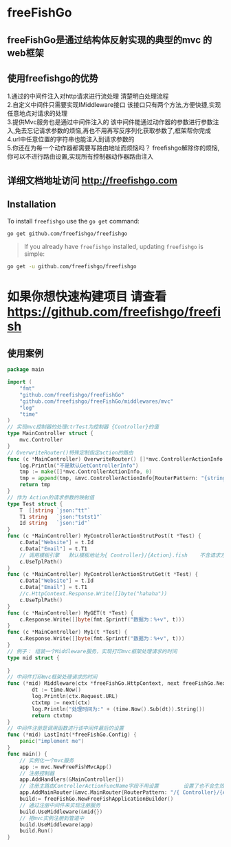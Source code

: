 # freeFishGo
## freeFishGo是通过结构体反射实现的典型的mvc 的web框架
## 使用freefishgo的优势
1.通过的中间件注入对http请求进行流处理 清楚明白处理流程<br/>
2.自定义中间件只需要实现IMiddleware接口 该接口只有两个方法,方便快捷,实现任意地点对请求的处理<br/>
3.提供Mvc服务也是通过中间件注入的 该中间件能通过动作器的参数进行参数注入,免去忘记请求参数的烦恼,再也不用再写反序列化获取参数了,框架帮你完成 <br/>
4.url中任意位置的字符串也能注入到请求参数的<br/>
5.你还在为每一个动作器都需要写路由地址而烦恼吗？ freefishgo解除你的烦恼,你可以不进行路由设置,实现所有控制器动作器路由注入 <br/>
## 详细文档地址访问 http://freefishgo.com

## Installation

To install `freefishgo` use the `go get` command:

```bash
go get github.com/freefishgo/freefishgo
```

> If you already have `freefishgo` installed, updating `freefishgo` is simple:

```bash
go get -u github.com/freefishgo/freefishgo
```
# 如果你想快速构建项目 请查看 https://github.com/freefishgo/freefish

## 使用案例

```go
package main

import (
	"fmt"
	"github.com/freefishgo/freeFishGo"
	"github.com/freefishgo/freeFishGo/middlewares/mvc"
	"log"
	"time"
)
// 实现mvc控制器的处理ctrTest为控制器 {Controller}的值
type MainController struct {
	mvc.Controller
}
// OverwriteRouter()特殊定制指定action的路由
func (c *MainController) OverwriteRouter() []*mvc.ControllerActionInfo {
	log.Println("不是默认GetControllerInfo")
	tmp := make([]*mvc.ControllerActionInfo, 0)
	tmp = append(tmp, &mvc.ControllerActionInfo{RouterPattern: "{string}/{ Controller}/{Action}/{tstst1:string}er", ControllerActionFuncName: "MyControllerActionStrutPost"})
	return tmp
}
// 作为 Action的请求参数的映射值
type Test struct {
	T  []string `json:"tt"`
	T1 string   `json:"tstst1"`
	Id string   `json:"id"`
}
func (c *MainController) MyControllerActionStrutPost(t *Test) {
	c.Data["Website"] = t.Id
	c.Data["Email"] = t.T1
	// 调用模板引擎   默认模板地址为{ Controller}/{Action}.fish    不含请求方式
	c.UseTplPath()
}
func (c *MainController) MyControllerActionStrutGet(t *Test) {
	c.Data["Website"] = t.Id
	c.Data["Email"] = t.T1
	//c.HttpContext.Response.Write([]byte("hahaha"))
	c.UseTplPath()
}
func (c *MainController) MyGET(t *Test) {
	c.Response.Write([]byte(fmt.Sprintf("数据为：%+v", t)))
}
func (c *MainController) My1(t *Test) {
	c.Response.Write([]byte(fmt.Sprintf("数据为：%+v", t)))
}
// 例子： 组装一个Middleware服务，实现打印mvc框架处理请求的时间
type mid struct {
	
}
// 中间件打印mvc框架处理请求的时间
func (*mid) Middleware(ctx *freeFishGo.HttpContext, next freeFishGo.Next) *freeFishGo.HttpContext {
		dt := time.Now()
    	log.Println(ctx.Request.URL)
    	ctxtmp := next(ctx)
    	log.Println("处理时间为:" + (time.Now().Sub(dt)).String())
    	return ctxtmp
}
// 中间件注册是调用函数进行该中间件最后的设置
func (*mid) LastInit(*freeFishGo.Config) {
	panic("implement me")
}
func main() {
	// 实例化一个mvc服务
	app := mvc.NewFreeFishMvcApp()
	// 注册控制器
	app.AddHandlers(&MainController{})
	// 注册主路由ControllerActionFuncName字段不用设置        设置了也不会生效
	app.AddMainRouter(&mvc.MainRouter{RouterPattern: "/{ Controller}/{Action}", HomeController: "Main", IndexAction: "My"})
	build:= freeFishGo.NewFreeFishApplicationBuilder()
	// 通过注册中间件来实现注册服务
	build.UseMiddleware(&mid{})
	// 把mvc实例注册到管道中
	build.UseMiddleware(app)
	build.Run()
}

```
